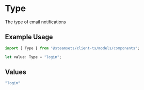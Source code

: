 # Type

The type of email notifications

## Example Usage

```typescript
import { Type } from "@steamsets/client-ts/models/components";

let value: Type = "login";
```

## Values

```typescript
"login"
```